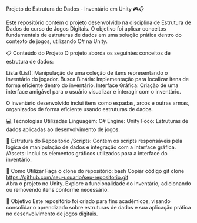 Projeto de Estrutura de Dados - Inventário em Unity 🎮📋

Este repositório contém o projeto desenvolvido na disciplina de Estrutura de Dados do curso de Jogos Digitais. O objetivo foi aplicar conceitos fundamentais de estruturas de dados em uma solução prática dentro do contexto de jogos, utilizando C# na Unity.

📋 Conteúdo do Projeto
O projeto aborda os seguintes conceitos de estrutura de dados:

Lista (List): Manipulação de uma coleção de itens representando o inventário do jogador.
Busca Binária: Implementação para localizar itens de forma eficiente dentro do inventário.
Interface Gráfica: Criação de uma interface amigável para o usuário visualizar e interagir com o inventário.

O inventário desenvolvido inclui itens como espadas, arcos e outras armas, organizados de forma eficiente usando estruturas de dados.

💻 Tecnologias Utilizadas
Linguagem: C#
Engine: Unity
Foco: Estruturas de dados aplicadas ao desenvolvimento de jogos.

📁 Estrutura do Repositório
/Scripts: Contém os scripts responsáveis pela lógica de manipulação de dados e integração com a interface gráfica.
/Assets: Inclui os elementos gráficos utilizados para a interface do inventário.

🚀 Como Utilizar
Faça o clone do repositório:
bash
Copiar código
git clone https://github.com/seu-usuario/seu-repositorio.git  
Abra o projeto no Unity.
Explore a funcionalidade do inventário, adicionando ou removendo itens conforme necessário.

🎯 Objetivo
Este repositório foi criado para fins acadêmicos, visando consolidar o aprendizado sobre estruturas de dados e sua aplicação prática no desenvolvimento de jogos digitais.
